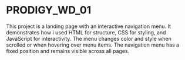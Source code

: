 # PRODIGY_WD_01
This project is a landing page with an interactive navigation menu. It demonstrates how i used HTML for structure, CSS for styling, and JavaScript for interactivity. The menu changes color and style when scrolled or when hovering over menu items. The navigation menu has a fixed position and remains visible across all pages.
